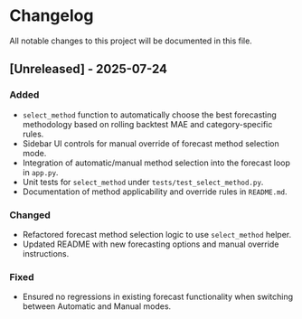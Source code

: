 # Changelog

All notable changes to this project will be documented in this file.

## [Unreleased] - 2025-07-24

### Added
- `select_method` function to automatically choose the best forecasting methodology based on rolling backtest MAE and category-specific rules.
- Sidebar UI controls for manual override of forecast method selection mode.
- Integration of automatic/manual method selection into the forecast loop in `app.py`.
- Unit tests for `select_method` under `tests/test_select_method.py`.
- Documentation of method applicability and override rules in `README.md`.

### Changed
- Refactored forecast method selection logic to use `select_method` helper.
- Updated README with new forecasting options and manual override instructions.

### Fixed
- Ensured no regressions in existing forecast functionality when switching between Automatic and Manual modes.

